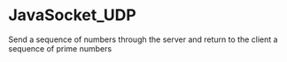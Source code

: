 # JavaSocket_UDP
Send a sequence of numbers through the server and return to the client a sequence of prime numbers
